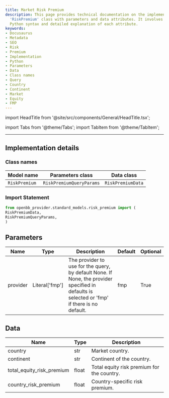 ```yaml
---
title: Market Risk Premium
description: This page provides technical documentation on the implementation of the
  'RiskPremium' class with parameters and data attributes. It involves understanding
  Python syntax and detailed explanation of each attribute.
keywords:
- Docusaurus
- Metadata
- SEO
- Risk
- Premium
- Implementation
- Python
- Parameters
- Data
- Class names
- Query
- Country
- Continent
- Market
- Equity
- FMP
---
```


import HeadTitle from '@site/src/components/General/HeadTitle.tsx';

<HeadTitle title="Market Risk Premium - Data_Models | OpenBB Platform Docs" />


import Tabs from '@theme/Tabs';
import TabItem from '@theme/TabItem';


---

## Implementation details

### Class names

| Model name | Parameters class | Data class |
| ---------- | ---------------- | ---------- |
| `RiskPremium` | `RiskPremiumQueryParams` | `RiskPremiumData` |

### Import Statement

```python
from openbb_provider.standard_models.risk_premium import (
RiskPremiumData,
RiskPremiumQueryParams,
)
```

## Parameters

<Tabs>
<TabItem value="standard" label="Standard">

| Name | Type | Description | Default | Optional |
| ---- | ---- | ----------- | ------- | -------- |
| provider | Literal['fmp'] | The provider to use for the query, by default None. If None, the provider specified in defaults is selected or 'fmp' if there is no default. | fmp | True |
</TabItem>

</Tabs>

## Data

<Tabs>
<TabItem value="standard" label="Standard">

| Name | Type | Description |
| ---- | ---- | ----------- |
| country | str | Market country. |
| continent | str | Continent of the country. |
| total_equity_risk_premium | float | Total equity risk premium for the country. |
| country_risk_premium | float | Country-specific risk premium. |
</TabItem>

</Tabs>
